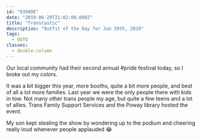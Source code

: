```yaml
---
id: "9394DE"
date: "2019-06-29T21:02:00.000Z"
title: "Transtastic"
description: "Outfit of the Day for Jun 29th, 2019"
tags:
  - OOTD
classes:
  - double-column
---
```

Our local community had their second annual #pride festival today, so I broke out my colors.

It was a bit bigger this year, more booths, quite a bit more people, and best of all a lot more families. Last year we were the only people there with kids in tow. Not many other trans people my age, but quite a few teens and a lot of allies. Trans Family Support Services and the Poway library hosted the event.

My son kept stealing the show by wondering up to the podium and cheering really loud whenever people applauded 😂
